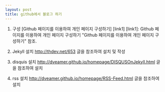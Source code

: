 ```yaml
---
layout: post
title: github에서 블로그 하기
---
```


1. 구성
[Github 페이지를 이용하여 개인 페이지 구성하기] [link1]
[link1]: Github 페이지를 이용하여 개인 페이지 구성하기 "Github 페이지를 이용하여 개인 페이지 구성하기"
참조.


2. Jekyll 설치
http://thdev.net/653
글을 참조하여 설치 및 작성

3. disquis 설치
http://dveamer.github.io/homepage/DISQUSOnJekyll.html 
글을 참조하여 설치

4. rss 설치
http://dveamer.github.io/homepage/RSS-Feed.html
글을 참조하여 설치